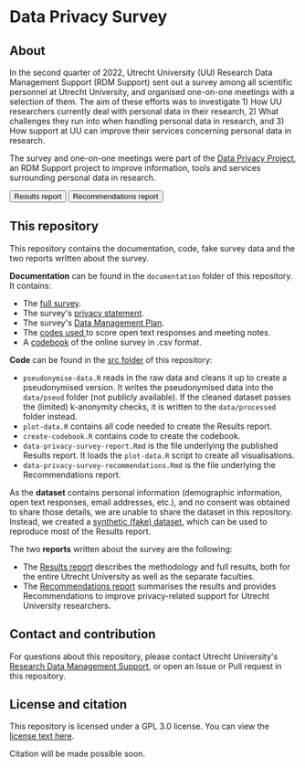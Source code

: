 # Data Privacy Survey

## About
In the second quarter of 2022, Utrecht University (UU) Research Data Management 
Support (RDM Support) sent out a survey among all scientific personnel at Utrecht 
University, and organised one-on-one meetings with a selection of them. The aim 
of these efforts was to investigate 1) How UU researchers currently deal with 
personal data in their research, 2) What challenges they run into when handling 
personal data in research, and 3) How support at UU can improve their services 
concerning personal data in research.

The survey and one-on-one meetings were part of the 
<a href="https://utrechtuniversity.github.io/dataprivacyproject" target="_blank">Data Privacy Project</a>, 
an RDM Support  project to improve information, tools and services surrounding 
personal data in research. 

<a href = "docs/data-privacy-survey-report"><button>Results report</button></a>
<a href = "docs/data-privacy-survey-recommendations"><button>Recommendations report</button></a>

## This repository

This repository contains the documentation, code, fake survey data and the two
reports written about the survey.

**Documentation** can be found in the `documentation` folder of this repository. 
It contains:

- The 
<a href = "https://utrechtuniversity.github.io/dataprivacysurvey/documentation/survey-questions-qualtrics.pdf"
target = "_blank">full survey</a>.
- The survey's <a href = "https://utrechtuniversity.github.io/dataprivacysurvey/documentation/survey-privacy-statement.pdf" target = "_blank">privacy statement</a>.
- The survey's <a href = "https://utrechtuniversity.github.io/dataprivacysurvey/documentation/survey-data-management-plan.pdf"
target = "_blank">Data Management Plan</a>.
- The <a href="https://github.com/UtrechtUniversity/dataprivacysurvey/blob/main/documentation/codes-open-text-responses-meetings.csv" target="_blank">codes used </a> to score open text responses and meeting notes.
- A <a href = "https://github.com/UtrechtUniversity/dataprivacysurvey/blob/main/documentation/survey-codebook.csv" target = "_blank">codebook</a> of the online survey in .csv format.

**Code** can be found in the <a href="https://github.com/UtrechtUniversity/dataprivacysurvey/tree/main/src" target = "_blank">
src folder</a> of this repository:

- `pseudonymise-data.R` reads in the raw data and cleans it up to create a 
pseudonymised version. It writes the pseudonymised data into the `data/pseud` folder 
(not publicly available). If the cleaned dataset passes the (limited) k-anonymity 
checks, it is written to the `data/processed` folder instead.
- `plot-data.R` contains all code needed to create the Results report.
- `create-codebook.R` contains code to create the codebook.
- `data-privacy-survey-report.Rmd` is the file underlying the published Results 
report. It loads the `plot-data.R` script to create all visualisations.
- `data-privacy-survey-recommendations.Rmd` is the file underlying the 
Recommendations report. 

As the **dataset** contains personal information (demographic information, open text 
responses, email addresses, etc.), and no consent was obtained to share those 
details, we are unable to share the dataset in this repository. Instead, we 
created a <a href="https://github.com/UtrechtUniversity/dataprivacysurvey/tree/main/data/processed/Data_Privacy_Survey_fakedataset_20220929.csv" target = "_blank">synthetic (fake) dataset</a>, which can be used to 
reproduce most of the Results report. 

The two **reports** written about the survey are the following:

- The <a href = "docs/data-privacy-survey-report">Results report</a> describes 
the methodology and full results, both for the entire Utrecht University as well 
as the separate faculties.
- The <a href = "docs/data-privacy-survey-recommendations">Recommendations report</a> 
summarises the results and provides Recommendations to improve privacy-related 
support for Utrecht University researchers.

## Contact and contribution

For questions about this repository, please contact Utrecht University's <a href = "https://www.uu.nl/en/research/research-data-management/contact-us" target = "_blank">Research Data Management Support</a>, or open an Issue or Pull request in this repository.

## License and citation

This repository is licensed under a GPL 3.0 license. You can view the <a href= "https://github.com/UtrechtUniversity/dataprivacysurvey/blob/main/LICENSE" target = "_blank">license text here</a>.

Citation will be made possible soon.